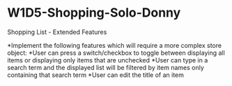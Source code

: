 # W1D5-Shopping-Solo-Donny
Shopping List - Extended Features

*Implement the following features which will require a more complex store object:
*User can press a switch/checkbox to toggle between displaying all items or displaying only items that are unchecked
*User can type in a search term and the displayed list will be filtered by item names only containing that search term
*User can edit the title of an item

